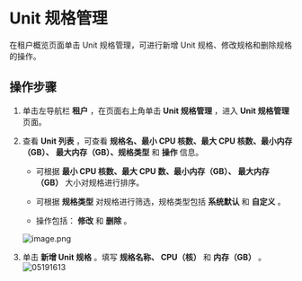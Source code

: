 Unit 规格管理
==============================

在租户概览页面单击 Unit 规格管理，可进行新增 Unit 规格、修改规格和删除规格的操作。

**操作步骤**
-----------------------------

1. 单击左导航栏 **租户** ，在页面右上角单击 **Unit 规格管理** ，进入 **Unit 规格管理** 页面。



2. 查看 **Unit 列表** ，可查看 **规格名、最小 CPU 核数、最大 CPU 核数、最小内存（GB）、** **最大内存（GB）、规格类型** 和 **操作** 信息。

   * 可根据 **最小 CPU 核数、最大 CPU 数、最小内存（GB）、** **最大内存（GB）** 大小对规格进行排序。



   * 可根据 **规格类型** 对规格进行筛选，规格类型包括 **系统默认** 和 **自定义** 。



   * 操作包括： **修改** 和 **删除** 。






   ![image.png](https://help-static-aliyun-doc.aliyuncs.com/assets/img/zh-CN/3872988061/p199925.png "image.png")


3. 单击 **新增 Unit 规格** 。填写 **规格名称、 CPU（核）** 和 **内存（GB）** 。![05191613](https://help-static-aliyun-doc.aliyuncs.com/assets/img/zh-CN/3809962261/p275401.png)






